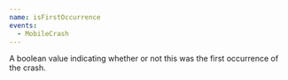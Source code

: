 ```yaml
---
name: isFirstOccurrence
events:
  - MobileCrash
---
```


A boolean value indicating whether or not this was the first occurrence of the crash.